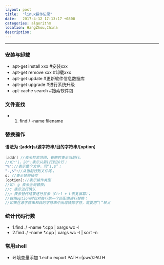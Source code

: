 ```yaml
---
layout: post
title:  "linux操作记录"
date:   2017-4-12 17:13:17 +0800
categories: algorithm
location: HangZhou,China 
description:  
---
```

---

### 安装与卸载
* apt-get install xxx #安装xxx
* apt-get remove xxx  #卸载xxx
* apt-get update      #更新软件信息数据库 
* apt-get upgrade     #进行系统升级 
* apt-cache search    #搜索软件包 
### 文件查找
* 1. find / -name filename 
### 替换操作    
#### 语法为 :[addr]s/源字符串/目的字符串/[option]
```c++
[addr] //表示检索范围，省略时表示当前行。
//如:"1，20":表示从第1行到20行；
"%"://表示整个文件，同“1,$”；
".,$"://从当前行到文件尾；
s: //表示替换操作
[option]://表示操作类型
//如: g 表示全局替换; 
//c 表示进行确认
//p 表示替代结果逐行显示（Ctrl + L恢复屏幕）；
//省略option时仅对每行第一个匹配串进行替换；
//如果在源字符串和目的字符串中出现特殊字符，需要用”\”转义
```
### 统计代码行数
* 1.find ./ -name *.cpp | xargs wc -l
* 2.find ./ -name *.cpp | xargs wc -l | sort -n
### 常用shell

* 环境变量添加 1.echo export PATH=$(pwd):$PATH
